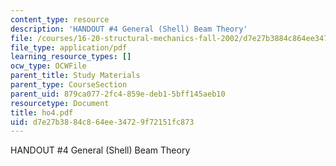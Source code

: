 ```yaml
---
content_type: resource
description: 'HANDOUT #4 General (Shell) Beam Theory'
file: /courses/16-20-structural-mechanics-fall-2002/d7e27b3884c864ee34729f72151fc873_ho4.pdf
file_type: application/pdf
learning_resource_types: []
ocw_type: OCWFile
parent_title: Study Materials
parent_type: CourseSection
parent_uid: 879ca077-2fc4-859e-deb1-5bff145aeb10
resourcetype: Document
title: ho4.pdf
uid: d7e27b38-84c8-64ee-3472-9f72151fc873
---
```

HANDOUT #4 General (Shell) Beam Theory

